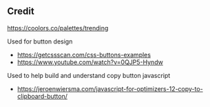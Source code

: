 


## Credit

https://coolors.co/palettes/trending

Used for button design
- https://getcssscan.com/css-buttons-examples
- https://www.youtube.com/watch?v=0QJP5-Hyndw

Used to help build and understand copy button javascript
- https://jeroenwiersma.com/javascript-for-optimizers-12-copy-to-clipboard-button/